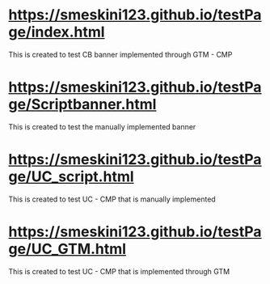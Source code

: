 # https://smeskini123.github.io/testPage/index.html
This is created to test CB banner implemented through GTM - CMP

# https://smeskini123.github.io/testPage/Scriptbanner.html
This is created to test the manually implemented banner

# https://smeskini123.github.io/testPage/UC_script.html
This is created to test UC - CMP that is manually implemented

# https://smeskini123.github.io/testPage/UC_GTM.html
This is created to test UC - CMP that is implemented through GTM
